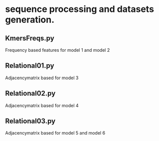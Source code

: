 # sequence processing and datasets generation.

## KmersFreqs.py 
Frequency based features for model 1 and model 2 

## Relational01.py
Adjacencymatrix based for model 3

## Relational02.py
Adjacencymatrix based for model 4

## Relational03.py
Adjacencymatrix based for model 5 and model 6

